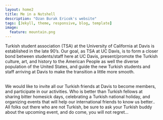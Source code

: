```yaml
---
layout: home2
title: Me in a Nutshell
description: "Ozan Burak Ericok's website"
tags: [Jekyll, theme, responsive, blog, template]
image:
  feature: mountain.png
---
```


Turkish student association (TSA) at the University of California at Davis is established in the late 90’s. Our goal, as TSA at UC Davis, is to form a closer bond between students/staff here at UC Davis, present/promote the Turkish culture, art, and history to the American People as well the diverse population of the United States, and guide the new Turkish students and staff arriving at Davis to make the transition a little more smooth.

<br />
We would like to invite all our Turkish friends at Davis to become members, and participate in our activities. Who is better than Turkish fellows at sharing bitter homesick days, celebrating a Turkish national holiday, and organizing events that will help our international friends to know us better..

<br />
All folks out there who are not Turkish, be sure to ask your Turkish buddy about the upcoming event, and do come, you will not regret…
